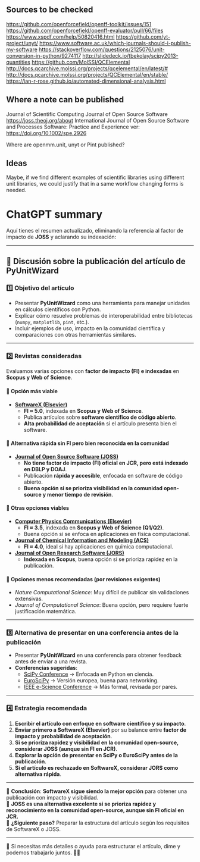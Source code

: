## Sources to be checked

https://github.com/openforcefield/openff-toolkit/issues/151
https://github.com/openforcefield/openff-evaluator/pull/66/files
https://www.xspdf.com/help/50820416.html
https://github.com/yt-project/unyt/
https://www.software.ac.uk/which-journals-should-i-publish-my-software
https://stackoverflow.com/questions/2125076/unit-conversion-in-python/9274117
http://slidedeck.io/tbekolay/scipy2013-quantities
https://github.com/MolSSI/QCElemental
http://docs.qcarchive.molssi.org/projects/qcelemental/en/latest/#
http://docs.qcarchive.molssi.org/projects/QCElemental/en/stable/
https://ian-r-rose.github.io/automated-dimensional-analysis.html

## Where a note can be published

Journal of Scientific Computing 
Journal of Open Source Software https://joss.theoj.org/about
International Journal of Open Source Software and Processes
Software: Practice and Experience
ver: https://doi.org/10.1002/spe.2926


Where are openmm.unit, unyt or Pint published?

## Ideas

Maybe, if we find different examples of scientific libraries using different unit libraries, we could justify that in a same workflow changing forms is needed.

# ChatGPT summary
Aquí tienes el resumen actualizado, eliminando la referencia al factor de impacto de **JOSS** y aclarando su indexación:

---

## **📌 Discusión sobre la publicación del artículo de PyUnitWizard**

### **1️⃣ Objetivo del artículo**
- Presentar **PyUnitWizard** como una herramienta para manejar unidades en cálculos científicos con Python.
- Explicar cómo resuelve problemas de interoperabilidad entre bibliotecas (`numpy`, `matplotlib`, `pint`, etc.).
- Incluir ejemplos de uso, impacto en la comunidad científica y comparaciones con otras herramientas similares.

---

### **2️⃣ Revistas consideradas**
Evaluamos varias opciones con **factor de impacto (FI) e indexadas** en **Scopus y Web of Science**.

#### **🔹 Opción más viable**
- **[SoftwareX (Elsevier)](https://www.sciencedirect.com/journal/softwarex)**
  - **FI ≈ 5.0**, indexada en **Scopus y Web of Science**.
  - Publica artículos sobre **software científico de código abierto**.
  - **Alta probabilidad de aceptación** si el artículo presenta bien el software.

#### **🔹 Alternativa rápida sin FI pero bien reconocida en la comunidad**
- **[Journal of Open Source Software (JOSS)](https://joss.theoj.org/)**
  - **No tiene factor de impacto (FI) oficial en JCR, pero está indexado en DBLP y DOAJ**.
  - Publicación **rápida y accesible**, enfocada en software de código abierto.
  - **Buena opción si se prioriza visibilidad en la comunidad open-source y menor tiempo de revisión**.

#### **🔹 Otras opciones viables**
- **[Computer Physics Communications (Elsevier)](https://www.sciencedirect.com/journal/computer-physics-communications)**
  - **FI ≈ 3.5**, indexada en **Scopus y Web of Science (Q1/Q2)**.
  - Buena opción si se enfoca en aplicaciones en física computacional.
- **[Journal of Chemical Information and Modeling (ACS)](https://pubs.acs.org/journal/jcisd8)**
  - **FI ≈ 4.0**, ideal si hay aplicaciones en química computacional.
- **[Journal of Open Research Software (JORS)](https://openresearchsoftware.metajnl.com/)**
  - **Indexada en Scopus**, buena opción si se prioriza rapidez en la publicación.

#### **🔹 Opciones menos recomendadas (por revisiones exigentes)**
- *Nature Computational Science*: Muy difícil de publicar sin validaciones extensivas.
- *Journal of Computational Science*: Buena opción, pero requiere fuerte justificación matemática.

---

### **3️⃣ Alternativa de presentar en una conferencia antes de la publicación**
- Presentar **PyUnitWizard** en una conferencia para obtener feedback antes de enviar a una revista.
- **Conferencias sugeridas**:
  - [SciPy Conference](https://www.scipy2024.scipy.org/) → Enfocada en Python en ciencia.
  - [EuroSciPy](https://www.euroscipy.org/) → Versión europea, buena para networking.
  - [IEEE e-Science Conference](https://www.escience-conference.org/) → Más formal, revisada por pares.

---

### **4️⃣ Estrategia recomendada**
1. **Escribir el artículo con enfoque en software científico y su impacto**.
2. **Enviar primero a SoftwareX (Elsevier)** por su balance entre **factor de impacto y probabilidad de aceptación**.
3. **Si se prioriza rapidez y visibilidad en la comunidad open-source, considerar JOSS (aunque sin FI en JCR)**.
4. **Explorar la opción de presentar en SciPy o EuroSciPy antes de la publicación**.
5. **Si el artículo es rechazado en SoftwareX, considerar JORS como alternativa rápida**.

---

📢 **Conclusión**: **SoftwareX sigue siendo la mejor opción** para obtener una publicación con impacto y visibilidad.  
🔹 **JOSS es una alternativa excelente si se prioriza rapidez y reconocimiento en la comunidad open-source, aunque sin FI oficial en JCR.**  
🚀 **¿Siguiente paso?** Preparar la estructura del artículo según los requisitos de SoftwareX o JOSS.

---

🔹 Si necesitas más detalles o ayuda para estructurar el artículo, dime y podemos trabajarlo juntos. 📄✨
